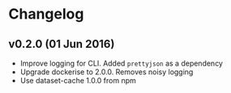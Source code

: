 # Changelog

## v0.2.0 (01 Jun 2016)
- Improve logging for CLI. Added ``prettyjson`` as a dependency
- Upgrade dockerise to 2.0.0. Removes noisy logging
- Use dataset-cache 1.0.0 from npm
